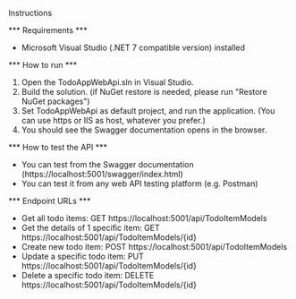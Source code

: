 Instructions

*** Requirements ***
- Microsoft Visual Studio (.NET 7 compatible version) installed

*** How to run ***
1. Open the TodoAppWebApi.sln in Visual Studio.
2. Build the solution. (if NuGet restore is needed, please run "Restore NuGet packages")
3. Set TodoAppWebApi as default project, and run the application. (You can use https or IIS as host, whatever you prefer.)
4. You should see the Swagger documentation opens in the browser.

*** How to test the API ***
- You can test from the Swagger documentation (https://localhost:5001/swagger/index.html)
- You can test it from any web API testing platform (e.g. Postman)

*** Endpoint URLs ***
- Get all todo items: GET https://localhost:5001/api/TodoItemModels
- Get the details of 1 specific item: GET https://localhost:5001/api/TodoItemModels/{id}
- Create new todo item: POST https://localhost:5001/api/TodoItemModels
- Update a specific todo item: PUT https://localhost:5001/api/TodoItemModels/{id}
- Delete a specific todo item: DELETE https://localhost:5001/api/TodoItemModels/{id}
